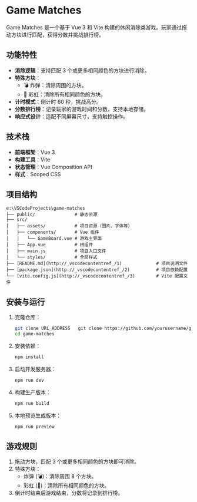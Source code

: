 # Game Matches

Game Matches 是一个基于 Vue 3 和 Vite 构建的休闲消除类游戏。玩家通过拖动方块进行匹配，获得分数并挑战排行榜。

## 功能特性

- **消除逻辑**：支持匹配 3 个或更多相同颜色的方块进行消除。
- **特殊方块**：
  - 💣 炸弹：清除周围的方块。
  - 🌈 彩虹：清除所有相同颜色的方块。
- **计时模式**：倒计时 60 秒，挑战高分。
- **分数排行榜**：记录玩家的游戏时间和分数，支持本地存储。
- **响应式设计**：适配不同屏幕尺寸，支持触控操作。

## 技术栈

- **前端框架**：Vue 3
- **构建工具**：Vite
- **状态管理**：Vue Composition API
- **样式**：Scoped CSS

## 项目结构

```plaintext
e:\VSCodeProjects\game-matches
├── public/               # 静态资源
├── src/
│   ├── assets/           # 项目资源（图片、字体等）
│   ├── components/       # Vue 组件
│   │   └── GameBoard.vue # 游戏主界面
│   ├── App.vue           # 根组件
│   ├── main.js           # 项目入口文件
│   └── styles/           # 全局样式
├── [README.md](http://_vscodecontentref_/1)             # 项目说明文件
├── [package.json](http://_vscodecontentref_/2)          # 项目依赖配置
└── [vite.config.js](http://_vscodecontentref_/3)        # Vite 配置文件
```

## 安装与运行
1. 克隆仓库：
   ```bash
   git clone URL_ADDRESS   git clone https://github.com/yourusername/game-matches.git
   cd game-matches
   ```
2. 安装依赖：
   ```bash
   npm install
   ```
3. 启动开发服务器：
   ```bash
   npm run dev
   ```
4. 构建生产版本：
   ```bash
   npm run build
   ```
5. 本地预览生成版本：
   ```bash
   npm run preview
   ```
## 游戏规则
1. 拖动方块，匹配 3 个或更多相同颜色的方块即可消除。
2. 特殊方块：
    - 炸弹 (💣)：清除周围 8 个方块。
    - 彩虹 (🌈)：清除所有相同颜色的方块。
3. 倒计时结束后游戏结束，分数将记录到排行榜。